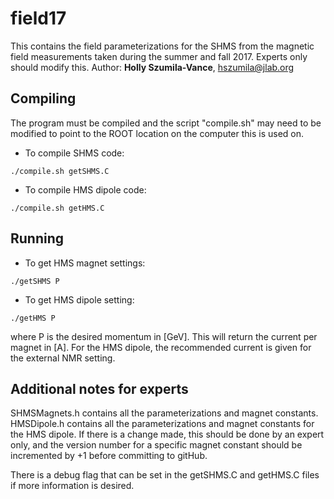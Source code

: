 # field17
This contains the field parameterizations for the SHMS from the magnetic field measurements taken during the summer and fall 2017. Experts only should modify this.
Author: **Holly Szumila-Vance**, hszumila@jlab.org

## Compiling
The program must be compiled and the script "compile.sh" may need to be modified to point to the ROOT location on the computer this is used on.

* To compile SHMS code:
```
./compile.sh getSHMS.C
```
* To compile HMS dipole code:
```
./compile.sh getHMS.C
```

## Running

* To get HMS magnet settings:
```
./getSHMS P
```
* To get HMS dipole setting:
```
./getHMS P
```
where P is the desired momentum in [GeV]. This will return the current per magnet in [A]. For the HMS dipole, the recommended current is given for the external NMR setting. 

## Additional notes for experts

SHMSMagnets.h contains all the parameterizations and magnet constants. HMSDipole.h contains all the parameterizations and magnet constants for the HMS dipole. If there is a change made, this should be done by an expert only, and the version number for a specific magnet constant should be incremented by +1 before committing to gitHub. 

There is a debug flag that can be set in the getSHMS.C and getHMS.C files if more information is desired. 